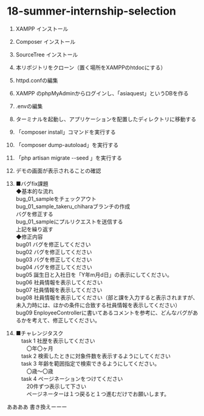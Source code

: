 # 18-summer-internship-selection

1. XAMPP インストール
1. Composer インストール
1. SourceTree インストール
1. 本リポジトリをクローン（置く場所をXAMPPのhtdocにする）
1. httpd.confの編集
1. XAMPP のphpMyAdminからログインし、「asiaquest」というDBを作る
1. .envの編集
1. ターミナルを起動し、アプリケーションを配置したディレクトリに移動する
1. 「composer install」コマンドを実行する
1. 「composer dump-autoload」を実行する
1. 「php artisan migrate --seed 」を実行する
1. デモの画面が表示されることの確認
1. ■バグfix課題  
◆基本的な流れ  
bug_01_sampleをチェックアウト  
bug_01_sample_takeru_chiharaブランチの作成  
バグを修正する  
bug_01_sampleにプルリクエストを送信する  
上記を繰り返す  
◆修正内容  
bug01 バグを修正してください  
bug02 バグを修正してください  
bug03 バグを修正してください  
bug04 バグを修正してください  
bug05 誕生日と入社日を「Y年m月d日」の表示にしてください。  
bug06 社員情報を表示してください  
bug07 社員情報を表示してください  
bug08 社員情報を表示してください（部と課を入力すると表示されますが、未入力時には、ほかの条件に合致する社員情報を表示してください）  
bug09 EnployeeControllerに書いてあるコメントを参考に、どんなバグがあるかを考えて、修正してください。  


1. ■チャレンジタスク  
　task 1 社歴を表示してください  
　　〇年〇ヶ月  
　task 2 検索したときに対象件数を表示するようにしてください  
　task 3 年齢を範囲指定で検索できるようにしてください。  
　　〇歳～〇歳  
　task 4 ページネーションをつけてください  
　　20件ずつ表示して下さい  
　　ページネーターは１つ戻ると１つ進むだけでお願いします。  




ああああ
書き換えーーー